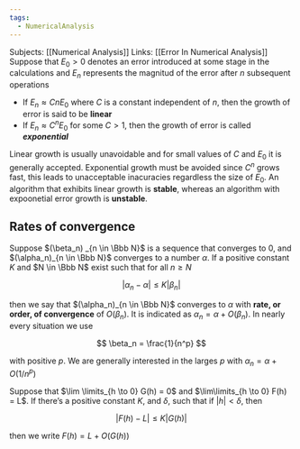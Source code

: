 ```yaml
---
tags:
  - NumericalAnalysis
---
```

Subjects: [[Numerical Analysis]]
Links: [[Error In Numerical Analysis]]
Suppose that $E_0>0$ denotes an error introduced at some stage in the calculations and $E_n$ represents the magnitud of the error after $n$ subsequent operations

- If $E_n \approx CnE_0$ where $C$ is a constant independent of $n$, then the growth of error is said to be ******linear******
- If $E_n \approx C^n E_0$ for some $C>1$, then the growth of error is called _**********exponential**********_

Linear growth is usually unavoidable and for small values of $C$ and $E_0$ it is generally accepted. Exponential growth must be avoided since $C^n$ grows fast, this leads to unacceptable inacuracies regardless the size of $E_0$. An algorithm that exhibits linear growth is ******stable******, whereas an algorithm with expoonetial error growth is ********unstable********.

## Rates of convergence

Suppose $(\beta_n) _{n \in \Bbb N}$ is a sequence that converges to $0$, and $(\alpha_n)_{n \in \Bbb N}$ converges to a number $\alpha$. If a positive constant $K$ and $N \in \Bbb N$ exist such that for all $n \ge N$

$$ |\alpha_n - \alpha| \le K |\beta_n| $$

then we say that $(\alpha_n)_{n \in \Bbb N}$ converges to $\alpha$ with ******************************rate, or order, of convergence****************************** of $O(\beta_n)$. It is indicated as $\alpha_n = \alpha + O(\beta_n)$. In nearly every situation we use

$$ \beta_n = \frac{1}{n^p} $$

with positive $p$. We are generally interested in the larges $p$ with $\alpha_n = \alpha + O(1/n^p)$

Suppose that $\lim \limits_{h \to 0} G(h) = 0$ and $\lim\limits_{h \to 0} F(h) = L$. If there’s a positive constant $K$, and $\delta$, such that if $|h |< \delta$, then

$$ |F(h) - L| \le K|G(h)| $$

then we write $F(h ) = L + O(G(h))$